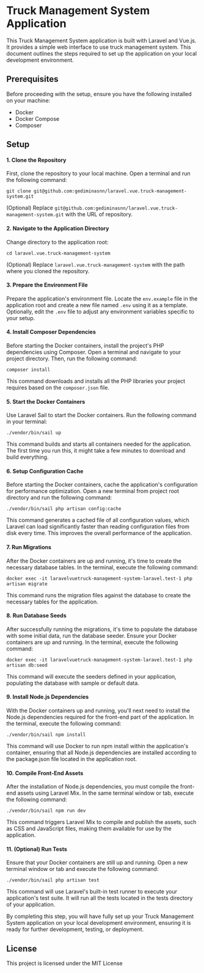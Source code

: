 # Truck Management System Application

This Truck Management System application is built with Laravel and Vue.js. It provides a simple web interface to use truck management system. This document outlines the steps required to set up the application on your local development environment.

## Prerequisites

Before proceeding with the setup, ensure you have the following installed on your machine:

-   Docker
-   Docker Compose
-   Composer

## Setup

#### 1.  **Clone the Repository**
    
First, clone the repository to your local machine. Open a terminal and run the following command:
    
`git clone git@github.com:gediminasnn/laravel.vue.truck-management-system.git` 
    
(Optional) Replace `git@github.com:gediminasnn/laravel.vue.truck-management-system.git` with the URL of repository.
    
#### 2.  **Navigate to the Application Directory**
    
Change directory to the application root:
    
`cd laravel.vue.truck-management-system` 
    
(Optional) Replace `laravel.vue.truck-management-system` with the path where you cloned the repository.
    
#### 3.  **Prepare the Environment File**
    
Prepare the application's environment file. Locate the `env.example` file in the application root and create a new file named `.env` using it as a template. Optionally, edit the `.env` file to adjust any environment variables specific to your setup.

#### 4.  **Install Composer Dependencies**

Before starting the Docker containers, install the project's PHP dependencies using Composer. Open a terminal and navigate to your project directory. Then, run the following command:

`composer install`

This command downloads and installs all the PHP libraries your project requires based on the `composer.json` file.

#### 5.  **Start the Docker Containers**
    
Use Laravel Sail to start the Docker containers. Run the following command in your terminal:
    
`./vendor/bin/sail up` 
    
This command builds and starts all containers needed for the application. The first time you run this, it might take a few minutes to download and build everything.
    
#### 6.  **Setup Configuration Cache**

Before starting the Docker containers, cache the application's configuration for performance optimization. Open a new terminal from project root directory and run the following command:

`./vendor/bin/sail php artisan config:cache`

This command generates a cached file of all configuration values, which Laravel can load significantly faster than reading configuration files from disk every time. This improves the overall performance of the application.
    
#### 7.  **Run Migrations**
    
After the Docker containers are up and running, it's time to create the necessary database tables. In the terminal, execute the following command:
    
`docker exec -it laravelvuetruck-management-system-laravel.test-1 php artisan migrate` 
    
This command runs the migration files against the database to create the necessary tables for the application.

#### 8. **Run Database Seeds**

After successfully running the migrations, it's time to populate the database with some initial data, run the database seeder. Ensure your Docker containers are up and running. In the terminal, execute the following command:

`docker exec -it laravelvuetruck-management-system-laravel.test-1 php artisan db:seed`

This command will execute the seeders defined in your application, populating the database with sample or default data.

#### 9.  **Install Node.js Dependencies**
    
With the Docker containers up and running, you'll next need to install the Node.js dependencies required for the front-end part of the application. In the terminal, execute the following command:
    
`./vendor/bin/sail npm install` 
    
This command will use Docker to run npm install within the application's container, ensuring that all Node.js dependencies are installed according to the package.json file located in the application root.

#### 10.  **Compile Front-End Assets**
    
After the installation of Node.js dependencies, you must compile the front-end assets using Laravel Mix. In the same terminal window or tab, execute the following command:
    
`./vendor/bin/sail npm run dev` 
    
This command triggers Laravel Mix to compile and publish the assets, such as CSS and JavaScript files, making them available for use by the application.

#### 11. **(Optional) Run Tests**
    
Ensure that your Docker containers are still up and running. Open a new terminal window or tab and execute the following command:
    
`./vendor/bin/sail php artisan test` 
    
This command will use Laravel's built-in test runner to execute your application's test suite. It will run all the tests located in the tests directory of your application.

By completing this step, you will have fully set up your Truck Management System application on your local development environment, ensuring it is ready for further development, testing, or deployment.

## License

This project is licensed under the MIT License
